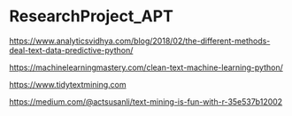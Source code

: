 # ResearchProject_APT


https://www.analyticsvidhya.com/blog/2018/02/the-different-methods-deal-text-data-predictive-python/ 

https://machinelearningmastery.com/clean-text-machine-learning-python/

https://www.tidytextmining.com

https://medium.com/@actsusanli/text-mining-is-fun-with-r-35e537b12002
